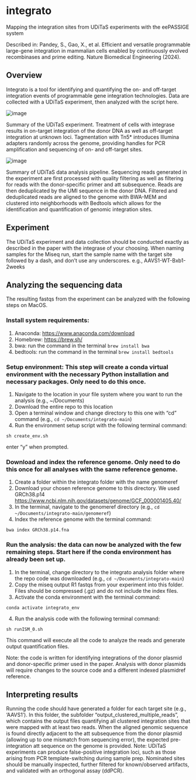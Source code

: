 # integrato
Mapping the integration sites from UDiTaS experiments with the eePASSIGE system

Described in: Pandey, S., Gao, X., et al. Efficient and versatile programmable large-gene integration in mammalian cells enabled by continuously evolved recombinases and prime editing. Nature Biomedical Engineering (2024).

## Overview

Integrato is a tool for identifying and quantifying the on- and off-target integration events of programmable gene integration technologies. Data are collected with a UDiTaS experiment, then analyzed with the script here.  

![image](https://github.com/Nicholas-Krasnow/integrato/assets/119907096/97eeb149-e1b8-4f7b-8e4a-d94cabe6462d)


Summary of the UDiTaS experiment. Treatment of cells with integrase results in on-target integration of the donor DNA as well as off-target integration at unknown loci. Tagmentation with Tn5* introduces Illumina adapters randomly across the genome, providing handles for PCR amplification and sequencing of on- and off-target sites. 

![image](https://github.com/Nicholas-Krasnow/integrato/assets/119907096/111081db-59f9-4835-8a5d-5e691fc7e131)
 
Summary of UDiTaS data analysis pipeline. Sequencing reads generated in the experiment are first processed with quality filtering as well as filtering for reads with the donor-specific primer and att subsequence. Reads are then deduplicated by the UMI sequence in the donor DNA. Filtered and deduplicated reads are aligned to the genome with BWA-MEM and clustered into neighborhoods with Bedtools which allows for the identification and quantification of genomic integration sites. 

## Experiment

The UDiTaS experiment and data collection should be conducted exactly as described in the paper with the integrase of your choosing. When naming samples for the Miseq run, start the sample name with the target site followed by a dash, and don’t use any underscores.
e.g., AAVS1-WT-Bxb1-2weeks

## Analyzing the sequencing data

The resulting fastqs from the experiment can be analyzed with the following steps on MacOS. 

### Install system requirements:
1. Anaconda: https://www.anaconda.com/download
2. Homebrew: https://brew.sh/
3. bwa: run the command in the terminal ```brew install bwa```  
4. bedtools: run the command in the terminal ```brew install bedtools``` 

### Setup environment: This step will create a conda virtual environment with the necessary Python installation and necessary packages. Only need to do this once.

1.	Navigate to the location in your file system where you want to run the analysis (e.g., ~/Documents)
2.	Download the entire repo to this location
3.	Open a terminal window and change directory to this one with “cd” command (e.g., ```cd ~/Documents/integrato-main```)
4.	Run the environment setup script with the following terminal command:

```sh create_env.sh```

enter “y” when prompted.

### Download and index the reference genome. Only need to do this once for all analyses with the same reference genome.

1. Create a folder within the integrato folder with the name genomeref
2. Download your chosen reference genome to this directory. We used GRCh38.p14 https://www.ncbi.nlm.nih.gov/datasets/genome/GCF_000001405.40/
3. In the terminal, navigate to the genomeref directory (e.g., ```cd ~/Documents/integrato-main/genomeref```)
4. Index the reference genome with the terminal command:

```bwa index GRCh38.p14.fna```
 
### Run the analysis: the data can now be analyzed with the few remaining steps. Start here if the conda environment has already been set up.

1.	In the terminal, change directory to the integrato analysis folder where the repo code was downloaded (e.g., ```cd ~/Documents/integrato-main```)
2.	Copy the miseq output R1 fastqs from your experiment into this folder. Files should be compressed (.gz) and do not include the index files.
3.	Activate the conda environment with the terminal command:

```conda activate integrato_env```

4.	Run the analysis code with the following terminal command:

```sh runISM_0.sh``` 

This command will execute all the code to analyze the reads and generate output quantification files.

Note: the code is written for identifying integrations of the donor plasmid and donor-specific primer used in the paper. Analysis with donor plasmids will require changes to the source code and a different indexed plasmidref reference. 


## Interpreting results
Running the code should have generated a folder for each target site (e.g., ‘AAVS1’). In this folder, the subfolder “output_clustered_multiple_reads”, which contains the output files quantifying all clustered integration sites that were mapped with at least two reads. When the aligned genomic sequence is found directly adjacent to the att subsequence from the donor plasmid (allowing up to one mismatch from sequencing error), the expected pre-integration att sequence on the genome is provided. Note: UDiTaS experiments can produce false-positive integration loci, such as those arising from PCR template-switching during sample prep. Nominated sites should be manually inspected, further filtered for known/observed artifacts, and validated with an orthogonal assay (ddPCR).
